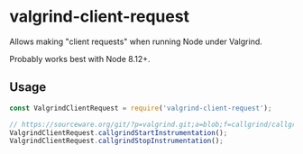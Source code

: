 # valgrind-client-request

Allows making "client requests" when running Node under Valgrind.

Probably works best with Node 8.12+.

## Usage

```js
const ValgrindClientRequest = require('valgrind-client-request');

// https://sourceware.org/git/?p=valgrind.git;a=blob;f=callgrind/callgrind.h;hb=VALGRIND_3_14_0
ValgrindClientRequest.callgrindStartInstrumentation();
ValgrindClientRequest.callgrindStopInstrumentation();
```
